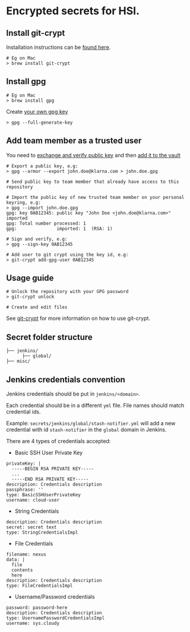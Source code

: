 # Encrypted secrets for HSI.

## Install git-crypt

Installation instructions can be [found here](https://github.com/AGWA/git-crypt/wiki/Installation).

	# Eg on Mac
	> brew install git-crypt

## Install gpg

	# Eg on Mac
	> brew install gpg

Create [your own gpg key](https://help.github.com/articles/generating-a-new-gpg-key/)

	> gpg --full-generate-key    

## Add team member as a trusted user

You need to [exchange and verify public key](https://www.gnupg.org/gph/en/manual/x56.html) and 
then [add it to the vault](https://github.com/AGWA/git-crypt)

	# Export a public key, e.g:
	> gpg --armor --export john.doe@klarna.com > john.doe.gpg

	# Send public key to team member that already have access to this repository

	# Import the public key of new trusted team member on your personal keyring, e.g:
	> gpg --import john.doe.gpg
	gpg: key 0AB12345: public key "John Doe <john.doe@klarna.com>" imported
	gpg: Total number processed: 1
	gpg:               imported: 1  (RSA: 1)

	# Sign and verify, e.g:
	> gpg --sign-key 0AB12345

	# Add user to git crypt using the key id, e.g:
	> git-crypt add-gpg-user 0AB12345

## Usage guide

	# Unlock the repository with your GPG password
	> git-crypt unlock

	# Create and edit files

See [git-crypt](https://github.com/AGWA/git-crypt) for more information on how to use git-crypt.

## Secret folder structure

```
├── jenkins/
      ├── global/
├── misc/
```

## Jenkins credentials convention

Jenkins credentials should be put in `jenkins/<domain>`. 

Each credential should be in a different `yml` file. File names should match 
credential ids.

Example: `secrets/jenkins/global/stash-notifier.yml` will add a new credential 
with id `stash-notifier` in the `global` domain in Jenkins. 

There are 4 types of credentials accepted:

- Basic SSH User Private Key

```
privateKey: |
  -----BEGIN RSA PRIVATE KEY-----
  ...
  -----END RSA PRIVATE KEY-----
description: Credentials description
passphrase: ''
type: BasicSSHUserPrivateKey
username: cloud-user
```

- String Credentials

```
description: Credentials description
secret: secret text
type: StringCredentialsImpl
```

- File Credentials

```
filename: nexus
data: |
  file
  contents
  here
description: Credentials description
type: FileCredentialsImpl
```

- Username/Password credentials

```
password: password-here
description: Credentials description
type: UsernamePasswordCredentialsImpl
username: sys.cloudy
```


